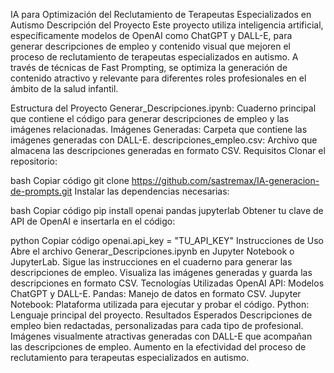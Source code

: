 IA para Optimización del Reclutamiento de Terapeutas Especializados en Autismo
Descripción del Proyecto
Este proyecto utiliza inteligencia artificial, específicamente modelos de OpenAI como ChatGPT y DALL-E, para generar descripciones de empleo y contenido visual que mejoren el proceso de reclutamiento de terapeutas especializados en autismo. A través de técnicas de Fast Prompting, se optimiza la generación de contenido atractivo y relevante para diferentes roles profesionales en el ámbito de la salud infantil.

Estructura del Proyecto
Generar_Descripciones.ipynb: Cuaderno principal que contiene el código para generar descripciones de empleo y las imágenes relacionadas.
Imágenes Generadas: Carpeta que contiene las imágenes generadas con DALL-E.
descripciones_empleo.csv: Archivo que almacena las descripciones generadas en formato CSV.
Requisitos
Clonar el repositorio:

bash
Copiar código
git clone https://github.com/sastremax/IA-generacion-de-prompts.git
Instalar las dependencias necesarias:

bash
Copiar código
pip install openai pandas jupyterlab
Obtener tu clave de API de OpenAI e insertarla en el código:

python
Copiar código
openai.api_key = "TU_API_KEY"
Instrucciones de Uso
Abre el archivo Generar_Descripciones.ipynb en Jupyter Notebook o JupyterLab.
Sigue las instrucciones en el cuaderno para generar las descripciones de empleo.
Visualiza las imágenes generadas y guarda las descripciones en formato CSV.
Tecnologías Utilizadas
OpenAI API: Modelos ChatGPT y DALL-E.
Pandas: Manejo de datos en formato CSV.
Jupyter Notebook: Plataforma utilizada para ejecutar y probar el código.
Python: Lenguaje principal del proyecto.
Resultados Esperados
Descripciones de empleo bien redactadas, personalizadas para cada tipo de profesional.
Imágenes visualmente atractivas generadas con DALL-E que acompañan las descripciones de empleo.
Aumento en la efectividad del proceso de reclutamiento para terapeutas especializados en autismo.
